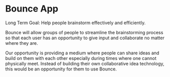 # Bounce App

Long Term Goal: Help people brainstorm effectively and efficiently.

Bounce will allow groups of people to streamline the brainstorming process so that each user has an opportunity to give input and collaborate no matter where they are.

Our opportunity is providing a medium where people can share ideas and build on them with each other especially during times where one cannot physically meet. Instead of building their own collaborative idea technology, this would be an opportunity for them to use Bounce.